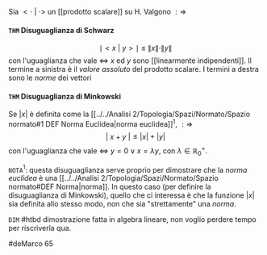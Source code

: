 Sia $<\cdot\ |\ \cdot>$ un [[prodotto scalare]] su H. Valgono $:\Rightarrow$
#### `THM`  Disuguaglianza di Schwarz
$$\mid<x\ |\ y>\mid\ \leq\ \lVert x \lVert \cdot \lVert y \lVert$$
con l'uguaglianza che vale $\iff$ $x$ ed $y$ sono [[linearmente indipendenti]]. Il termine a sinistra è il _valore assoluto_ del prodotto scalare. I termini a destra sono le _norme_ dei vettori
#### `THM`  Disuguaglianza di Minkowski
Se $|x|$ è definita come la [[../../Analisi 2/Topologia/Spazi/Normato/Spazio normato#1 DEF Norma Euclidea|norma euclidea]]$^1$, $:\Rightarrow$
$$
|\ x + y\ | \leq |x| + |y| 
$$
con l'uguaglianza che vale $\iff$ $y=0 \lor x = \lambda y$, con $\lambda \in \mathbb{R}_0^+$.

`NOTA`$^1$: questa disuguaglianza serve proprio per dimostrare che la _norma euclidea_ è una [[../../Analisi 2/Topologia/Spazi/Normato/Spazio normato#DEF Norma|norma]]. In questo caso (per definire la disuguaglianza di Minkowski), quello che ci interessa è che la funzione $|x|$ sia definita allo stesso modo, non che sia "strettamente" una _norma_.


`DIM` #htbd dimostrazione fatta in algebra lineare, non voglio perdere tempo per riscriverla qua.


#deMarco 65